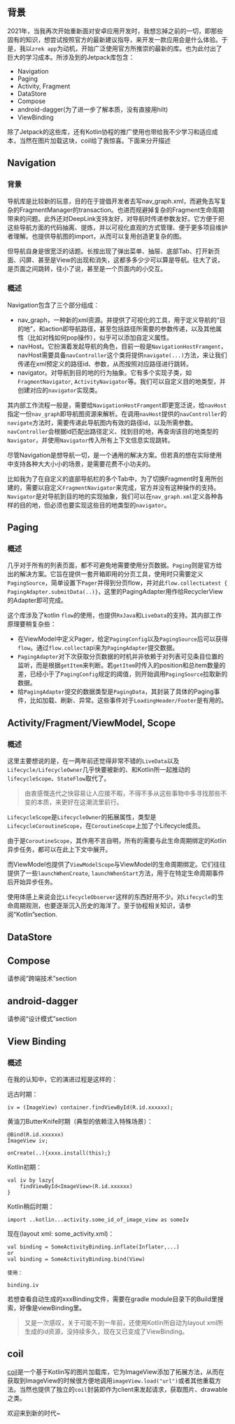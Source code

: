 ## 背景

2021年，当我再次开始重新面对安卓应用开发时，我想忘掉之前的一切，即那些固有的知识，想尝试按照官方的最新建议指导，来开发一款应用会是什么体验。于是，我以`zrek app`为动机，开始广泛使用官方所推崇的最新的库。也为此付出了巨大的学习成本。所涉及到的Jetpack库包含：

- Navigation
- Paging
- Activity, Fragment
- DataStore
- Compose
- android-dagger(为了进一步了解本质，没有直接用hilt)
- ViewBinding

除了Jetpack的这些库，还有Kotlin协程的推广使用也带给我不少学习和适应成本，当然在图片加载这块，coil给了我惊喜。下面来分开描述

## Navigation

### 背景

导航库是比较新的玩意，目的在于提倡开发者去写nav_graph.xml，而避免去写复杂的FragmentManager的transaction。也进而规避掉复杂的Fragment生命周期带来的问题。此外还对DeepLink支持友好，对导航时传递参数友好。它方便于把这些导航方面的代码抽离、提炼，并以可视化直观的方式管理、便于更多项目维护者理解。也提供导航图的import，从而可以复用创造更复杂的图。

但导航自身是很宽泛的话题。长按出现了弹出菜单、抽屉、底部Tab、打开新页面、闪屏、甚至是View的出现和消失，这都多多少少可以算是导航。往大了说，是页面之间跳转，往小了说，甚至是一个页面内的小交互。

### 概述

Navigation包含了三个部分组成：

- nav_graph，一种新的xml资源。并提供了可视化的工具，用于定义导航的“目的地”，和action即导航路径，甚至包括路径所需要的参数传递，以及其他属性（比如对栈如何pop操作），似乎可以添加自定义属性。
- navHost。它扮演着发起导航的角色，目前一般是`NavigationHostFramgent`，navHost需要具备`navController`这个类将提供`navigate(...)`方法，来让我们传递在xml预定义的路径id、参数，从而按照对应路径进行跳转。
- navigator。对导航到目的地的行为抽象。它有多个实现子类，如`FragmentNavigator`, `ActivityNavigator`等。我们可以自定义目的地类型，并创建对应的`navigator`实现类。

其内部工作流程一般是，需要给`NavigationHostFramgent`即更宽泛说，给`navHost`指定一份`nav_graph`即导航图资源来解析。在调用`navHost`提供的`navController`的`navigate`方法时，需要传递此导航图内有效的路径id，以及所需参数。`navController`会根据id匹配出路径定义、找到目的地，再查询该目的地类型的`Navigator`，并使用`Navigator`传入所有上下文信息实现跳转。

尽管Navigation是想导航一切，是一个通用的解决方案。但若真的想在实际使用中支持各种大大小小的场景，是需要花费不小功夫的。

比如我为了在自定义的底部导航栏的多个Tab中，为了切换Fragment时复用所创建的，需要以自定义`FragmentNavigator`来完成，官方并没有这种操作的支持。`Navigator`是对导航到目的地的实现抽象，我们可以在`nav_graph.xml`定义各种各样的目的地，但必须也要实现这些目的地类型的`navigator`。

## Paging

### 概述

几乎对于所有的列表页面，都不可避免地需要使用分页数据。`Paging`则是官方给出的解决方案。它旨在提供一套开箱即用的分页工具，使用时只需要定义`PagingSource`，简单设置下`Pager`并得到分页flow，并对此`flow.collectLatest { PagingAdapter.submitData(..)}`，这里的PagingAdapter用作给RecyclerView的Adapter即可完成。

这个库涉及了kotlin `flow`的使用，也提供`RxJava`和`LiveData`的支持。其内部工作原理要稍复杂些：

- 在ViewModel中定义Pager，给定`PagingConfig`以及`PagingSource`后可以获得`flow`。通过`flow.collect`api来为`PagingAdapter`提交数据。
- `PagingAdapter`对下次获取分页数据的时机并非依赖于对列表可见条目位置的监听，而是根据`getItem`来判断。若`getItem`时传入的position和总item数量的差，已经小于了`PagingConfig`规定的阈值，则开始调用`PagingSource`拉取新的数据。
- 给`PagingAdapter`提交的数据类型是`PagingData`，其封装了具体的Paging事件，比如加载、刷新、异常。这些事件对于`LoadingHeader/Footer`是有用的。

## Activity/Fragment/ViewModel, Scope

### 概述

这里主要想说的是，在一两年前还觉得非常不错的`LiveData`以及`Lifecycle/LifecycleOwner`几乎快要被新的、和Kotlin所一起推动的`lifecycleScope`、`StateFlow`取代了。
> 由衷感慨迭代之快容易让人应接不暇，不得不多从这些事物中多寻找那些不变的本质，来更好在这潮流里前行。

`LifecycleScope`是`LifecycleOwner`的拓展属性，类型是`LifecycleCoroutineScope`，在`CoroutineScope`上加了个Lifecycle成员。

由于是`CoroutineScope`，其作用不言自明，所有的需要与此生命周期绑定的Kotlin异步任务，都可以在此上下文中展开。

而ViewModel也提供了`ViewModelScope`与ViewModel的生命周期绑定。它们往往提供了一些`launchWhenCreate`, `launchWhenStart`方法，用于在特定生命周期事件后开始异步任务。

使用体感上来说会比`LifecycleObserver`这样的东西好用不少。对`Lifecycle`的生命周期观测，也要逐渐沉入历史的海洋了。至于协程相关知识，请参阅“Kotlin”section.

## DataStore

## Compose

请参阅“跨端技术”section

## android-dagger

请参阅“设计模式”section

## View Binding

### 概述

在我的认知中，它的演进过程是这样的：

远古时期：
```
iv = (ImageView) container.findViewById(R.id.xxxxxx);
```
黄油刀ButterKnife时期（典型的依赖注入特殊场景）：
```
@Bind(R.id.xxxxxx)
ImageView iv;

onCreate(..){xxxx.install(this);}
```
Kotlin初期：
```
val iv by lazy{
    findViewById<ImageView>(R.id.xxxxxx)
}
```
Kotlin稍后时期：
```
import ..kotlin...activity.some_id_of_image_view as someIv
```
现在(layout xml: some_activity.xml)：
```
val binding = SomeActivityBinding.inflate(Inflater,...)
or 
val binding = SomeActivityBinding.bind(View)

使用：

binding.iv
```
若想查看自动生成的xxxBinding文件，需要在gradle module目录下的Build里搜索，好像是viewBinding里。

> 又是一次感叹，关于可能不到一年前，还使用Kotlin所自动为layout xml所生成的id资源，没持续多久，现在又已变成了ViewBinding。

## coil

[coil](https://github.com/coil-kt/coil)是一个基于Kotlin写的图片加载库，它为ImageView添加了拓展方法，从而在获取到ImageView的时候很方便地调用`imageView.load("url")`或者其他重载方法。当然也提供了独立的`coil`封装即作为client来发起请求，获取图片、drawable之类。

欢迎来到新的时代~